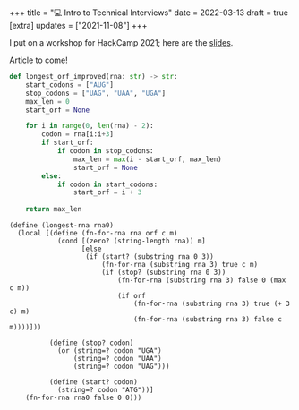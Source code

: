 +++
title = "💻 Intro to Technical Interviews"
date = 2022-03-13
draft = true
[extra]
updates = ["2021-11-08"]
+++

I put on a workshop for HackCamp 2021; here are the [slides](https://docs.google.com/presentation/d/13aEWjCiM94rCYtpk9mAyOdFH7Xti1CZMbzkTMQAAZCc/edit?usp=sharing).

Article to come!

```python
def longest_orf_improved(rna: str) -> str:
    start_codons = ["AUG"]
    stop_codons = ["UAG", "UAA", "UGA"]
    max_len = 0
    start_orf = None

    for i in range(0, len(rna) - 2):
        codon = rna[i:i+3]
        if start_orf:
            if codon in stop_codons:
                max_len = max(i - start_orf, max_len)
                start_orf = None
        else:
            if codon in start_codons:
                start_orf = i + 3
    
    return max_len
```

```rkt
(define (longest-rna rna0)
  (local [(define (fn-for-rna rna orf c m)
            (cond [(zero? (string-length rna)) m]
                  [else
                   (if (start? (substring rna 0 3))
                       (fn-for-rna (substring rna 3) true c m)
                       (if (stop? (substring rna 0 3))
                           (fn-for-rna (substring rna 3) false 0 (max c m))
                           (if orf
                               (fn-for-rna (substring rna 3) true (+ 3 c) m)
                               (fn-for-rna (substring rna 3) false c m))))]))

          (define (stop? codon)
            (or (string=? codon "UGA")
                (string=? codon "UAA")
                (string=? codon "UAG")))

          (define (start? codon)
            (string=? codon "ATG"))]
    (fn-for-rna rna0 false 0 0)))
```
